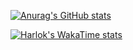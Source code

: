 [![Anurag's GitHub stats](https://github-readme-stats.vercel.app/api?username=vladyshrytsenko&include_all_commits=true)](https://github.com/anuraghazra/github-readme-stats)

[![Harlok's WakaTime stats](https://github-readme-stats.vercel.app/api/wakatime?username=vladyshrytsenko)](https://github.com/anuraghazra/github-readme-stats)
